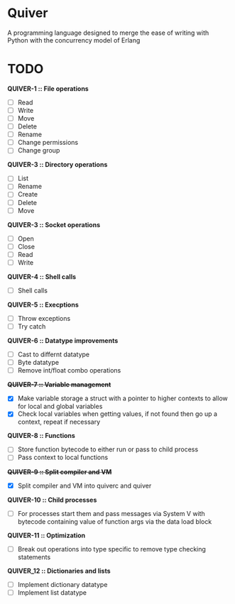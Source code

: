 # Quiver

A programming language designed to merge the ease of writing with Python with the concurrency model of Erlang

# TODO

**QUIVER-1 :: File operations**

- [ ] Read
- [ ] Write
- [ ] Move
- [ ] Delete
- [ ] Rename
- [ ] Change permissions
- [ ] Change group

**QUIVER-3 :: Directory operations**

- [ ] List
- [ ] Rename
- [ ] Create
- [ ] Delete
- [ ] Move

**QUIVER-3 :: Socket operations**

- [ ] Open
- [ ] Close
- [ ] Read
- [ ] Write

**QUIVER-4 :: Shell calls**

- [ ] Shell calls

**QUIVER-5 :: Execptions**

- [ ] Throw exceptions
- [ ] Try catch

**QUIVER-6 :: Datatype improvements**

- [ ] Cast to differnt datatype
- [ ] Byte datatype
- [ ] Remove int/float combo operations

**~~QUIVER-7 :: Variable management~~**

- [x] Make variable storage a struct with a pointer to higher contexts to allow for local and global variables
- [x] Check local variables when getting values, if not found then go up a context, repeat if necessary

**QUIVER-8 :: Functions**

- [ ] Store function bytecode to either run or pass to child process
- [ ] Pass context to local functions

**~~QUIVER-9 :: Split compiler and VM~~**

- [x] Split compiler and VM into quiverc and quiver


**QUIVER-10 :: Child processes**

- [ ] For processes start them and pass messages via System V with bytecode containing value of function args via the data load block

**QUIVER-11 :: Optimization**

- [ ] Break out operations into type specific to remove type checking statements

**QUIVER_12 :: Dictionaries and lists**

- [ ] Implement dictionary datatype
- [ ] Implement list datatype